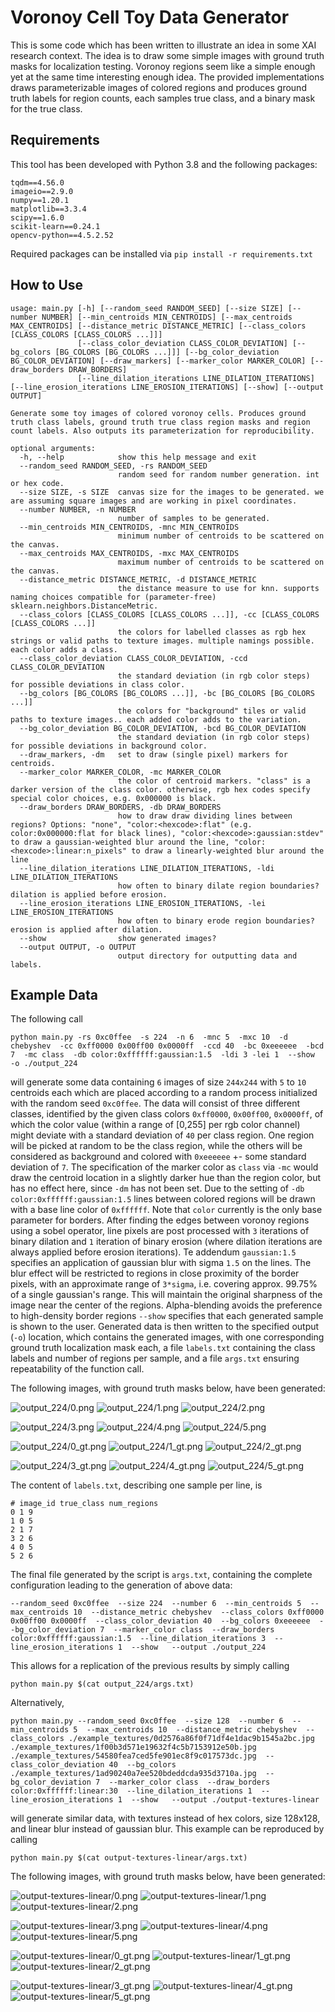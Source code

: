 # Voronoy Cell Toy Data Generator
This is some code which has been written to illustrate an idea in some XAI research context.
The idea is to draw some simple images with ground truth masks for localization testing.
Voronoy regions seem like a simple enough yet at the same time interesting enough idea.
The provided implementations draws parameterizable images of colored regions and produces ground truth labels for region counts, each samples true class, and a binary mask for the true class.

## Requirements
This tool has been developed with Python 3.8 and the following packages:
```
tqdm==4.56.0
imageio==2.9.0
numpy==1.20.1
matplotlib==3.3.4
scipy==1.6.0
scikit-learn==0.24.1
opencv-python==4.5.2.52
```
Required packages can be installed via `pip install -r requirements.txt`

## How to Use
```
usage: main.py [-h] [--random_seed RANDOM_SEED] [--size SIZE] [--number NUMBER] [--min_centroids MIN_CENTROIDS] [--max_centroids MAX_CENTROIDS] [--distance_metric DISTANCE_METRIC] [--class_colors [CLASS_COLORS [CLASS_COLORS ...]]]
               [--class_color_deviation CLASS_COLOR_DEVIATION] [--bg_colors [BG_COLORS [BG_COLORS ...]]] [--bg_color_deviation BG_COLOR_DEVIATION] [--draw_markers] [--marker_color MARKER_COLOR] [--draw_borders DRAW_BORDERS]
               [--line_dilation_iterations LINE_DILATION_ITERATIONS] [--line_erosion_iterations LINE_EROSION_ITERATIONS] [--show] [--output OUTPUT]

Generate some toy images of colored voronoy cells. Produces ground truth class labels, ground truth true class region masks and region count labels. Also outputs its parameterization for reproducibility.

optional arguments:
  -h, --help            show this help message and exit
  --random_seed RANDOM_SEED, -rs RANDOM_SEED
                        random seed for random number generation. int or hex code.
  --size SIZE, -s SIZE  canvas size for the images to be generated. we are assuming square images and are working in pixel coordinates.
  --number NUMBER, -n NUMBER
                        number of samples to be generated.
  --min_centroids MIN_CENTROIDS, -mnc MIN_CENTROIDS
                        minimum number of centroids to be scattered on the canvas.
  --max_centroids MAX_CENTROIDS, -mxc MAX_CENTROIDS
                        maximum number of centroids to be scattered on the canvas.
  --distance_metric DISTANCE_METRIC, -d DISTANCE_METRIC
                        the distance measure to use for knn. supports naming choices compatible for (parameter-free) sklearn.neighbors.DistanceMetric.
  --class_colors [CLASS_COLORS [CLASS_COLORS ...]], -cc [CLASS_COLORS [CLASS_COLORS ...]]
                        the colors for labelled classes as rgb hex strings or valid paths to texture images. multiple namings possible. each color adds a class.
  --class_color_deviation CLASS_COLOR_DEVIATION, -ccd CLASS_COLOR_DEVIATION
                        the standard deviation (in rgb color steps) for possible deviations in class color.
  --bg_colors [BG_COLORS [BG_COLORS ...]], -bc [BG_COLORS [BG_COLORS ...]]
                        the colors for "background" tiles or valid paths to texture images.. each added color adds to the variation.
  --bg_color_deviation BG_COLOR_DEVIATION, -bcd BG_COLOR_DEVIATION
                        the standard deviation (in rgb color steps) for possible deviations in background color.
  --draw_markers, -dm   set to draw (single pixel) markers for centroids.
  --marker_color MARKER_COLOR, -mc MARKER_COLOR
                        the color of centroid markers. "class" is a darker version of the class color. otherwise, rgb hex codes specify special color choices, e.g. 0x000000 is black.
  --draw_borders DRAW_BORDERS, -db DRAW_BORDERS
                        how to draw draw dividing lines between regions? Options: "none", "color:<hexcode>:flat" (e.g. color:0x000000:flat for black lines), "color:<hexcode>:gaussian:stdev" to draw a gaussian-weighted blur around the line, "color:<hexcode>:linear:n_pixels" to draw a linearly-weighted blur around the line
  --line_dilation_iterations LINE_DILATION_ITERATIONS, -ldi LINE_DILATION_ITERATIONS
                        how often to binary dilate region boundaries? dilation is applied before erosion.
  --line_erosion_iterations LINE_EROSION_ITERATIONS, -lei LINE_EROSION_ITERATIONS
                        how often to binary erode region boundaries? erosion is applied after dilation.
  --show                show generated images?
  --output OUTPUT, -o OUTPUT
                        output directory for outputting data and labels.
```

## Example Data
The following call
```
python main.py -rs 0xc0ffee  -s 224  -n 6  -mnc 5  -mxc 10  -d chebyshev  -cc 0xff0000 0x00ff00 0x0000ff  -ccd 40  -bc 0xeeeeee  -bcd 7  -mc class  -db color:0xffffff:gaussian:1.5  -ldi 3 -lei 1  --show  -o ./output_224
```
will generate some data containing `6` images of size `244x244` with `5` to `10` centroids each which are placed according to a random process initialized with the random seed `0xc0ffee`.
The data will consist of three different classes, identified by the given class colors `0xff0000`, `0x00ff00`, `0x0000ff`, of which the color value (within a range of [0,255] per rgb color channel) might deviate with a standard deviation of `40` per class region.
One region will be picked at random to be the class region, while the others will be considered as background and colored with `0xeeeeee` +- some standard deviation of `7`.
The specification of the marker color as `class` via `-mc` would draw the centroid location in a slightly darker hue than the region color, but has no effect here, since `-dm` has not been set. Due to the setting of `-db color:0xffffff:gaussian:1.5` lines between colored regions will be drawn with a base line color of `0xffffff`. Note that `color` currently is the only base parameter for borders.
After finding the edges between voronoy regions using a sobel operator, line pixels are post processed with `3` iterations of binary dilation and `1` iteration of binary erosion (where dilation iterations are always applied before erosion iterations).
Te addendum `gaussian:1.5` specifies an application of gaussian blur with sigma `1.5` on the lines.
The blur effect will be restricted to regions in close proximity of the border pixels, with an approximate range of `3*sigma`, i.e. covering approx. 99.75% of a single gaussian's range.
This will maintain the original sharpness of the image near the center of the regions.
Alpha-blending avoids the preference to high-density border regions
`--show` specifies that each generated sample is shown to the user. Generated data is then written to the specified output (`-o`) location, which contains the generated images, with one corresponding ground truth localization mask each, a file `labels.txt` containing the class labels and number of regions per sample, and a file `args.txt` ensuring repeatability of the function call.

The following images, with ground truth masks below, have been generated:

![output_224/0.png](output_224/0.png) ![output_224/1.png](output_224/1.png) ![output_224/2.png](output_224/2.png)

![output_224/3.png](output_224/3.png) ![output_224/4.png](output_224/4.png) ![output_224/5.png](output_224/5.png)

![output_224/0_gt.png](output_224/0_gt.png) ![output_224/1_gt.png](output_224/1_gt.png) ![output_224/2_gt.png](output_224/2_gt.png)

![output_224/3_gt.png](output_224/3_gt.png) ![output_224/4_gt.png](output_224/4_gt.png) ![output_224/5_gt.png](output_224/5_gt.png)

The content of `labels.txt`, describing one sample per line, is

```
# image_id true_class num_regions
0 1 9
1 0 5
2 1 7
3 2 6
4 0 5
5 2 6

```

The final file generated by the script is `args.txt`, containing the complete configuration leading to the generation of above data:
```
--random_seed 0xc0ffee  --size 224  --number 6  --min_centroids 5  --max_centroids 10  --distance_metric chebyshev  --class_colors 0xff0000 0x00ff00 0x0000ff  --class_color_deviation 40  --bg_colors 0xeeeeee  --bg_color_deviation 7  --marker_color class  --draw_borders color:0xffffff:gaussian:1.5  --line_dilation_iterations 3  --line_erosion_iterations 1  --show   --output ./output_224
```

This allows for a replication of the previous results by simply calling
```
python main.py $(cat output_224/args.txt)
```
Alternatively,
```
python main.py --random_seed 0xc0ffee  --size 128  --number 6  --min_centroids 5  --max_centroids 10  --distance_metric chebyshev  --class_colors ./example_textures/0d2576a86f0f71df4e1dac9b1545a2bc.jpg ./example_textures/1f00b3d571e19632f4c5b7153912e50b.jpg ./example_textures/54580fea7ced5fe901ec8f9c017573dc.jpg  --class_color_deviation 40  --bg_colors ./example_textures/1ad90240a7ee520bdeddcda935d3710a.jpg  --bg_color_deviation 7  --marker_color class  --draw_borders color:0xffffff:linear:30  --line_dilation_iterations 1  --line_erosion_iterations 1  --show   --output ./output-textures-linear  
```
will generate similar data, with textures instead of hex colors, size 128x128, and linear blur instead of gaussian blur. This example can be reproduced by calling
```
python main.py $(cat output-textures-linear/args.txt)
```

The following images, with ground truth masks below, have been generated:

![output-textures-linear/0.png](output-textures-linear/0.png) ![output-textures-linear/1.png](output-textures-linear/1.png) ![output-textures-linear/2.png](output-textures-linear/2.png)

![output-textures-linear/3.png](output-textures-linear/3.png) ![output-textures-linear/4.png](output-textures-linear/4.png) ![output-textures-linear/5.png](output-textures-linear/5.png)

![output-textures-linear/0_gt.png](output-textures-linear/0_gt.png) ![output-textures-linear/1_gt.png](output-textures-linear/1_gt.png) ![output-textures-linear/2_gt.png](output-textures-linear/2_gt.png)

![output-textures-linear/3_gt.png](output-textures-linear/3_gt.png) ![output-textures-linear/4_gt.png](output-textures-linear/4_gt.png) ![output-textures-linear/5_gt.png](output-textures-linear/5_gt.png)

